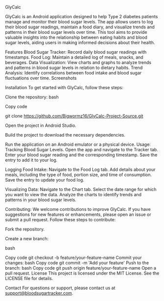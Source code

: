 GlyCalc

GlyCalc is an Android application designed to help Type 2 diabetes patients manage and monitor their blood sugar levels.
The app allows users to log their blood sugar readings, maintain a food diary, and visualize trends and patterns in their blood sugar levels over time.
This tool aims to provide valuable insights into the relationship between eating habits and blood sugar levels, aiding users in making informed decisions about their health.

Features
Blood Sugar Tracker: Record daily blood sugar readings with timestamps.
Food Log: Maintain a detailed log of meals, snacks, and beverages.
Data Visualization: View charts and graphs to analyze trends and patterns in blood sugar levels in relation to dietary habits.
Trend Analysis: Identify correlations between food intake and blood sugar fluctuations over time.
Screenshots


Installation
To get started with GlyCalc, follow these steps:

Clone the repository:
bash

Copy code

git clone https://github.com/Bigwormz16/GlyCalc-Project-Source.git

Open the project in Android Studio.

Build the project to download the necessary dependencies.

Run the application on an Android emulator or a physical device.
Usage: 
Tracking Blood Sugar Levels.
Open the app and navigate to the Tracker tab.
Enter your blood sugar reading and the corresponding timestamp.
Save the entry to add it to your log.

Logging Food Intake: 
Navigate to the Food Log tab.
Add details about your meals, including the type of food, portion size, and time of consumption.
Save the entry to update your food log.

Visualizing Data: 
Navigate to the Chart tab.
Select the date range for which you want to view the data.
Analyze the charts to identify trends and patterns in your blood sugar levels.

Contributing: 
We welcome contributions to improve GlyCalc. If you have suggestions for new features or enhancements, please open an issue or submit a pull request. Follow these steps to contribute:

Fork the repository.

Create a new branch:

bash

Copy code
git checkout -b feature/your-feature-name
Commit your changes:
bash
Copy code
git commit -m 'Add your feature'
Push to the branch:
bash
Copy code
git push origin feature/your-feature-name
Open a pull request.
License
This project is licensed under the MIT License. See the LICENSE file for details.

Contact
For questions or support, please contact us at support@bloodsugartracker.com.
